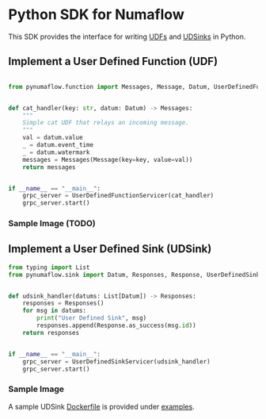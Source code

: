 # Python SDK for Numaflow

This SDK provides the interface for writing [UDFs](https://numaproj.github.io/numaflow/user-defined-functions/) 
and [UDSinks](https://numaproj.github.io/numaflow/sinks/user-defined-sinks/) in Python.

## Implement a User Defined Function (UDF)

```python

from pynumaflow.function import Messages, Message, Datum, UserDefinedFunctionServicer


def cat_handler(key: str, datum: Datum) -> Messages:
    """
    Simple cat UDF that relays an incoming message.
    """
    val = datum.value
    _ = datum.event_time
    _ = datum.watermark
    messages = Messages(Message(key=key, value=val))
    return messages


if __name__ == "__main__":
    grpc_server = UserDefinedFunctionServicer(cat_handler)
    grpc_server.start()
```

### Sample Image (TODO)

## Implement a User Defined Sink (UDSink)

```python
from typing import List
from pynumaflow.sink import Datum, Responses, Response, UserDefinedSinkServicer


def udsink_handler(datums: List[Datum]) -> Responses:
    responses = Responses()
    for msg in datums:
        print("User Defined Sink", msg)
        responses.append(Response.as_success(msg.id))
    return responses


if __name__ == "__main__":
    grpc_server = UserDefinedSinkServicer(udsink_handler)
    grpc_server.start()
```

### Sample Image

A sample UDSink [Dockerfile](examples/sink/simplesink/Dockerfile) is provided 
under [examples](examples/sink/simplesink).

